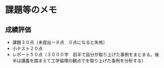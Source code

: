 # 課題等のメモ

## 成績評価

* 課題３０点（未提出ー８点　０点になると失格）  
* 小テスト２０点  
* レポート５０点（３０００字　前半で自分が取り上げた事例をまとまる。後半は講義を踏まえて工学倫理の観点でを取り上げた事例を分析する）  

